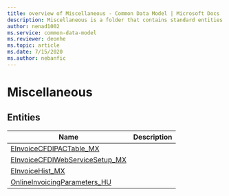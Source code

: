 ```yaml
---
title: overview of Miscellaneous - Common Data Model | Microsoft Docs
description: Miscellaneous is a folder that contains standard entities related to the Common Data Model.
author: nenad1002
ms.service: common-data-model
ms.reviewer: deonhe
ms.topic: article
ms.date: 7/15/2020
ms.author: nebanfic
---
```


# Miscellaneous


## Entities

|Name|Description|
|---|---|
|[EInvoiceCFDIPACTable_MX](EInvoiceCFDIPACTable_MX.md)||
|[EInvoiceCFDIWebServiceSetup_MX](EInvoiceCFDIWebServiceSetup_MX.md)||
|[EInvoiceHist_MX](EInvoiceHist_MX.md)||
|[OnlineInvoicingParameters_HU](OnlineInvoicingParameters_HU.md)||
